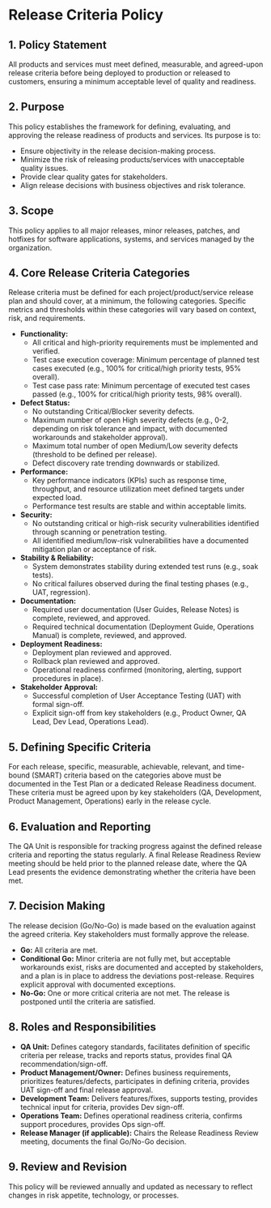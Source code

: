 # Release Criteria Policy

## 1. Policy Statement

All products and services must meet defined, measurable, and agreed-upon release criteria before being deployed to production or released to customers, ensuring a minimum acceptable level of quality and readiness.

## 2. Purpose

This policy establishes the framework for defining, evaluating, and approving the release readiness of products and services. Its purpose is to:
*   Ensure objectivity in the release decision-making process.
*   Minimize the risk of releasing products/services with unacceptable quality issues.
*   Provide clear quality gates for stakeholders.
*   Align release decisions with business objectives and risk tolerance.

## 3. Scope

This policy applies to all major releases, minor releases, patches, and hotfixes for software applications, systems, and services managed by the organization.

## 4. Core Release Criteria Categories

Release criteria must be defined for each project/product/service release plan and should cover, at a minimum, the following categories. Specific metrics and thresholds within these categories will vary based on context, risk, and requirements.

*   **Functionality:**
    *   All critical and high-priority requirements must be implemented and verified.
    *   Test case execution coverage: Minimum percentage of planned test cases executed (e.g., 100% for critical/high priority tests, 95% overall).
    *   Test case pass rate: Minimum percentage of executed test cases passed (e.g., 100% for critical/high priority tests, 98% overall).
*   **Defect Status:**
    *   No outstanding Critical/Blocker severity defects.
    *   Maximum number of open High severity defects (e.g., 0-2, depending on risk tolerance and impact, with documented workarounds and stakeholder approval).
    *   Maximum total number of open Medium/Low severity defects (threshold to be defined per release).
    *   Defect discovery rate trending downwards or stabilized.
*   **Performance:**
    *   Key performance indicators (KPIs) such as response time, throughput, and resource utilization meet defined targets under expected load.
    *   Performance test results are stable and within acceptable limits.
*   **Security:**
    *   No outstanding critical or high-risk security vulnerabilities identified through scanning or penetration testing.
    *   All identified medium/low-risk vulnerabilities have a documented mitigation plan or acceptance of risk.
*   **Stability & Reliability:**
    *   System demonstrates stability during extended test runs (e.g., soak tests).
    *   No critical failures observed during the final testing phases (e.g., UAT, regression).
*   **Documentation:**
    *   Required user documentation (User Guides, Release Notes) is complete, reviewed, and approved.
    *   Required technical documentation (Deployment Guide, Operations Manual) is complete, reviewed, and approved.
*   **Deployment Readiness:**
    *   Deployment plan reviewed and approved.
    *   Rollback plan reviewed and approved.
    *   Operational readiness confirmed (monitoring, alerting, support procedures in place).
*   **Stakeholder Approval:**
    *   Successful completion of User Acceptance Testing (UAT) with formal sign-off.
    *   Explicit sign-off from key stakeholders (e.g., Product Owner, QA Lead, Dev Lead, Operations Lead).

## 5. Defining Specific Criteria

For each release, specific, measurable, achievable, relevant, and time-bound (SMART) criteria based on the categories above must be documented in the Test Plan or a dedicated Release Readiness document. These criteria must be agreed upon by key stakeholders (QA, Development, Product Management, Operations) early in the release cycle.

## 6. Evaluation and Reporting

The QA Unit is responsible for tracking progress against the defined release criteria and reporting the status regularly. A final Release Readiness Review meeting should be held prior to the planned release date, where the QA Lead presents the evidence demonstrating whether the criteria have been met.

## 7. Decision Making

The release decision (Go/No-Go) is made based on the evaluation against the agreed criteria. Key stakeholders must formally approve the release.

*   **Go:** All criteria are met.
*   **Conditional Go:** Minor criteria are not fully met, but acceptable workarounds exist, risks are documented and accepted by stakeholders, and a plan is in place to address the deviations post-release. Requires explicit approval with documented exceptions.
*   **No-Go:** One or more critical criteria are not met. The release is postponed until the criteria are satisfied.

## 8. Roles and Responsibilities

*   **QA Unit:** Defines category standards, facilitates definition of specific criteria per release, tracks and reports status, provides final QA recommendation/sign-off.
*   **Product Management/Owner:** Defines business requirements, prioritizes features/defects, participates in defining criteria, provides UAT sign-off and final release approval.
*   **Development Team:** Delivers features/fixes, supports testing, provides technical input for criteria, provides Dev sign-off.
*   **Operations Team:** Defines operational readiness criteria, confirms support procedures, provides Ops sign-off.
*   **Release Manager (if applicable):** Chairs the Release Readiness Review meeting, documents the final Go/No-Go decision.

## 9. Review and Revision

This policy will be reviewed annually and updated as necessary to reflect changes in risk appetite, technology, or processes. 